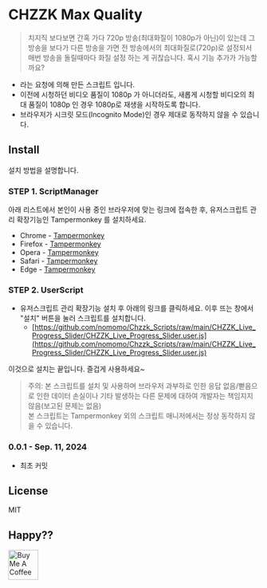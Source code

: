 # CHZZK Max Quality

> 치지직 보다보면 간혹 가다 720p 방송(최대화질이 1080p가 아닌)이 있는데 그 방송을 보다가 다른 방송을 가면 전 방송에서의 최대화질로(720p)로 설정되서 매번 방송을 돌릴때마다 화질 설정 하는 게 귀찮습니다. 혹시 기능 추가가 가능할까요?

- 라는 요청에 의해 만든 스크립트 입니다.
- 이전에 시청하던 비디오 품질이 1080p 가 아니더라도, 새롭게 시청할 비디오의 최대 품질이 1080p 인 경우 1080p로 재생을 시작하도록 합니다.
- 브라우저가 시크릿 모드(Incognito Mode)인 경우 제대로 동작하지 않을 수 있습니다.

## Install

설치 방법을 설명합니다.

### STEP 1. ScriptManager

아래 리스트에서 본인이 사용 중인 브라우저에 맞는 링크에 접속한 후, 유저스크립트 관리 확장기능인 Tampermonkey 를 설치하세요.

- Chrome - [Tampermonkey](https://chrome.google.com/webstore/detail/tampermonkey/dhdgffkkebhmkfjojejmpbldmpobfkfo)
- Firefox - [Tampermonkey](https://addons.mozilla.org/ko/firefox/addon/tampermonkey/)
- Opera - [Tampermonkey](https://addons.opera.com/extensions/details/tampermonkey-beta/)
- Safari - [Tampermonkey](https://safari.tampermonkey.net/tampermonkey.safariextz)
- Edge - [Tampermonkey](https://microsoftedge.microsoft.com/addons/detail/tampermonkey/iikmkjmpaadaobahmlepeloendndfphd)

### STEP 2. UserScript

- 유저스크립트 관리 확장기능 설치 후 아래의 링크를 클릭하세요. 이후 뜨는 창에서 "설치" 버튼을 눌러 스크립트를 설치합니다.
  - [https://github.com/nomomo/Chzzk_Scripts/raw/main/CHZZK_Live_Progress_Slider/CHZZK_Live_Progress_Slider.user.js](https://github.com/nomomo/Chzzk_Scripts/raw/main/CHZZK_Live_Progress_Slider/CHZZK_Live_Progress_Slider.user.js)

이것으로 설치는 끝입니다. 즐겁게 사용하세요~

> 주의: 본 스크립트를 설치 및 사용하며 브라우저 과부하로 인한 응답 없음/뻗음으로 인한 데이터 손실이나 기타 발생하는 다른 문제에 대하여 개발자는 책임지지 않음(보고된 문제는 없음)  
> 본 스크립트는 Tampermonkey 외의 스크립트 매니저에서는 정상 동작하지 않을 수 있습니다.

### 0.0.1 - Sep. 11, 2024

- 최초 커밋

## License

MIT

## Happy??

<a href="https://www.buymeacoffee.com/nomomo" target="_blank"><img src="https://cdn.buymeacoffee.com/buttons/default-yellow.png" alt="Buy Me A Coffee" height="60"></a>